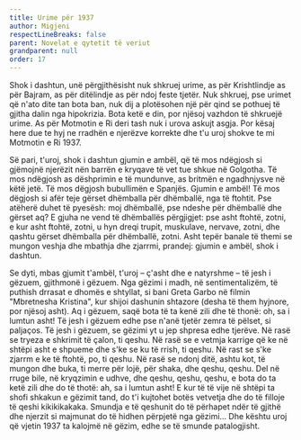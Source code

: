 ```yaml
---
title: Urime për 1937
author: Migjeni
respectLineBreaks: false
parent: Novelat e qytetit të veriut
grandparent: null
order: 17
---
```


Shok i dashtun, unë përgjithësisht nuk shkruej urime, 
as për Krishtlindje as për Bajram, as për ditëlindje 
as për ndoj feste tjetër. Nuk shkruej, pse urimet që 
n'ato dite tan bota ban, nuk dij a plotësohen një për 
qind se pothuej të gjitha dalin nga hipokrizia. Bota 
ketë e din, por njësoj vazhdon të shkruejë urime. 
As për Motmotin e Ri deri tash nuk i urova askujt asgja.
Por kësaj here due te hyj ne rradhën e njerëzve korrekte 
dhe t'u uroj shokve te mi Motmotin e Ri 1937. 

Së pari, t'uroj, shok i dashtun gjumin e ambël, që të 
mos ndëgjosh si gjëmojnë njerëzit nën barrën e kryqave 
të vet tue shkue në Golgotha. Të mos ndëgjosh as dëshprimin
e të mundunve, as britmën e ngadhnjysve në këtë jetë. 
Të mos dëgjosh bubullimën e Spanjës. Gjumin e ambël! 
Të mos dëgjosh si afër teje gërset dhëmballa për dhëmballë, 
nga të ftohtit. Pse atëherë duhet të pyesësh: moj dhëmballë, 
pse ndeshe për dhëmballë dhe gërset aq? E gjuha ne vend të 
dhëmballës përgjigjet: pse asht ftohtë, zotni, e kur asht 
ftohtë, zotni, u hyn dreqi trupit, muskulave, nervave, zotni, 
dhe qashtu gërset dhëmballa për dhëmballë, zotni. Asht tepër 
banale të themi se mungon veshja dhe mbathja dhe zjarrmi, 
prandej: gjumin e ambël, shok i dashtun. 

Se dyti, mbas gjumit t'ambël, t'uroj – ç'asht dhe e 
natyrshme – të jesh i gëzuem, gjithmonë i gëzuem. Nga gëzimi 
i madh, në sentimentalizëm, të puthish drrasat e dhomës e shtyllat, 
si bani Greta Garbo në filmin "Mbretnesha Kristina", kur shijoi 
dashunin shtazore (desha të them hyjnore, por njësoj asht). 
Aq i gëzuem, saqë bota të ta kenë zili dhe të thonë: oh, sa i 
lumtun asht! Të jesh i gëzuem edhe pse n'anë tjetër zemra të 
pëlset, si paljaços. Të jesh i gëzuem, se gëzimi yt u jep 
shpresa edhe tjerëve. Në rasë se tryeza e shkrimit të çalon, 
ti qeshu. Në rasë se e vetmja karrige që ke në shtëpi asht 
e shpueme dhe s'ke se ku të rrish, ti qeshu. Në rast se s'ke 
zjarrm e ke të ftohtë, po, ti qeshu. Në rasë se ndonj ditë, 
ashtu kot, të mungon dhe buka, ti merre për lojë, për shaka, 
dhe qeshu, qeshu. Del në rruge bile, në kryqzimin e udhve, 
dhe qeshu, qeshu, qeshu, e bota do ta ketë zili dhe do të 
thotë: ah, sa i lumtun asht! E kur të të vije në shtëpi ta 
shofi shkakun e gëzimit tand, do t'i kujtohet botës vetvetja 
dhe do të filloje të qeshi kikikikakaka. Smundja e të qeshunit 
do të përhapet ndër të gjithë dhe njerzit si majmunat do të 
hidhen përpjetë nga gëzimi… Dhe kështu uroj që vjetin 1937 
ta kalojmë në gëzim, edhe se të smunde patalogjisht.
